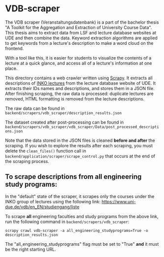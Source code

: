 # VDB-scraper

The VDB scraper (Veranstaltungsdatenbank) is a part of the bachelor thesis "A Toolkit for the Aggregation and Extraction
of University Course Data". This thesis aims to extract data from LSF and lecture database websites at UDE and then
combine the data. Keyword extraction algorithms are applied to get keywords from a lecture's description to make a word
cloud on the frontend.

With a tool like this, it is easier for students to visualize the contents of a lecture at a quick glance, and access
all of a lecture's information at one place.

This directory contains a web crawler written using [Scrapy](https://scrapy.org/). It extracts all descriptions
of [INKO lectures](https://www.uni-due.de/vdb/en_EN/studiengang/liste) from the lecture database website of UDE. It
extracts their IDs names and descriptions, and stores them in a JSON file. After finishing scraping, the raw data is
processed:
duplicate lectures are removed, HTML formatting is removed from the lecture descriptions.

The raw data can be found in `backend/scrapers/vdb_scraper/description_results.json`

The dataset created after post-processing can be found
in `backend/scrapers/vdb_scraper/vdb_scraper/Data/post_processed_descriptions.json`

Note that the data stored in the JSON files is cleaned **before and after** the scraping. If you wish to explore the
results after each scraping, you must delete the `clean_files()` function call
in `backend/application/scraper/scrape_control.py` that occurs at the end of the scraping process.

## To scrape descriptions from all engineering study programs:

In the "default" state of the scraper, it scrapes only the courses under the INKO group of lectures using the following
link: https://www.uni-due.de/vdb/en_EN/studiengang/liste

To scrape **all** engineering faculties and study programs from the above link, run the following command
in `backend/scrapers/vdb_scraper`:

`scrapy crawl vdb-scraper -a all_engineering_studyprograms=True -o description_results.json`

The "all_engineering_studyprograms" flag must be set to "True" **and** it must be the right starting URL.